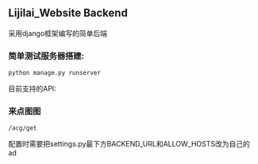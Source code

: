 ## Lijilai_Website Backend
采用django框架编写的简单后端
### 简单测试服务器搭建:
```
python manage.py runserver
```
目前支持的API:
### 来点图图
```
/acg/get
```

配置时需要把settings.py最下方BACKEND_URL和ALLOW_HOSTS改为自己的
ad